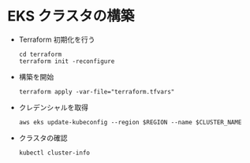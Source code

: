 # EKS クラスタの構築

- Terraform 初期化を行う

  ```shell
  cd terraform
  terraform init -reconfigure
  ```

- 構築を開始

  ```shell
  terraform apply -var-file="terraform.tfvars"
  ```

- クレデンシャルを取得

  ```shell
  aws eks update-kubeconfig --region $REGION --name $CLUSTER_NAME
  ```

- クラスタの確認

  ```shell
  kubectl cluster-info
  ```
